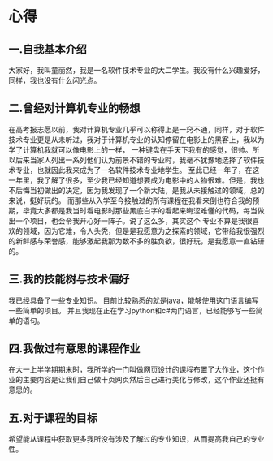 # 心得
## 一.自我基本介绍
  大家好，我叫童丽然，我是一名软件技术专业的大二学生。我没有什么兴趣爱好，同样，我也没有什么闪光点。
## 二.曾经对计算机专业的畅想
  在高考报志愿以前，我对计算机专业几乎可以称得上是一窍不通，同样，对于软件技术专业更是从未听过，我对于计算机专业的认知停留在电影上的黑客上，我以为学了计算机我就可以像电影上的一样，
  一种键盘在手天下我有的感觉，很帅。所以后来当家人列出一系列他们认为前景不错的专业时，我毫不犹豫地选择了软件技术专业，也就因此我来成为了一名软件技术专业地学生。
  至此已经一年了，在这一年里，我了解了很多，至少我已经知道想要成为电影中的人物很难。但是，我也不后悔当初做出的决定，因为我发现了一个新大陆，是我从未接触过的领域，总的来说，挺好玩的。
  而那些从入学至今接触过的所有课程在我看来倒也符合我的预期，毕竟大多都是我当时看电影时那些黑底白字的看起来晦涩难懂的代码，每当做出一个项目，也会令我开心好一阵子。说了这么多，其实这个
  专业不算是我很喜欢的领域，因为它难，令人头秃，但是是我愿意为之探索的领域，它带给我很强烈的新鲜感与荣誉感，能够激起我那为数不多的胜负欲，很好玩，是我愿意一直钻研的。
## 三.我的技能树与技术偏好
  我已经具备了一些专业知识。
  目前比较熟悉的就是java，能够使用这门语言编写一些简单的项目。
  并且我现在正在学习python和c#两门语言，已经能够写一些简单的语句。
## 四.我做过有意思的课程作业
  在大一上半学期期末时，我所学的一门叫做网页设计的课程布置了大作业，这个作业的主要内容是让我们自己做十页网页然后自己进行美化与修改，这个作业还挺有意思的。
## 五.对于课程的目标
  希望能从课程中获取更多我所没有涉及了解过的专业知识，从而提高我自己的专业性。
